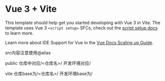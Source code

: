 # Vue 3 + Vite

This template should help get you started developing with Vue 3 in Vite. The template uses Vue 3 `<script setup>` SFCs, check out the [script setup docs](https://v3.vuejs.org/api/sfc-script-setup.html#sfc-script-setup) to learn more.

Learn more about IDE Support for Vue in the [Vue Docs Scaling up Guide](https://vuejs.org/guide/scaling-up/tooling.html#ide-support).

src内容注意使用@alias

public
仓库中对应/<仓库名>/
开发环境对应/

vite
仓库base为/<仓库名>/
开发环境base为/